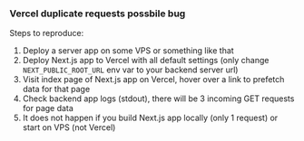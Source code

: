 ### Vercel duplicate requests possbile bug

Steps to reproduce:

1. Deploy a server app on some VPS or something like that
2. Deploy Next.js app to Vercel with all default settings (only change `NEXT_PUBLIC_ROOT_URL` env var to your backend server url)
3. Visit index page of Next.js app on Vercel, hover over a link to prefetch data for that page
4. Check backend app logs (stdout), there will be 3 incoming GET requests for page data
5. It does not happen if you build Next.js app locally (only 1 request) or start on VPS (not Vercel)
